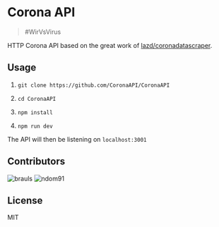 # Corona API

> #WirVsVirus

HTTP Corona API based on the great work of [lazd/coronadatascraper](https://github.com/lazd/coronadatascraper).

## Usage

1. `git clone https://github.com/CoronaAPI/CoronaAPI`

2. `cd CoronaAPI`

3. `npm install`

4. `npm run dev`

The API will then be listening on `localhost:3001`

## Contributors

![brauls](https://avatars2.githubusercontent.com/u/6483465?s=460&u=55044b868d1017a8c1267458a36ff381c09936aa&v=4)
![ndom91](https://avatars2.githubusercontent.com/u/7415984?s=460&u=b9c808dce6179d92b5dd8d2d945afbf9003245f7&v=4)

## License

MIT
